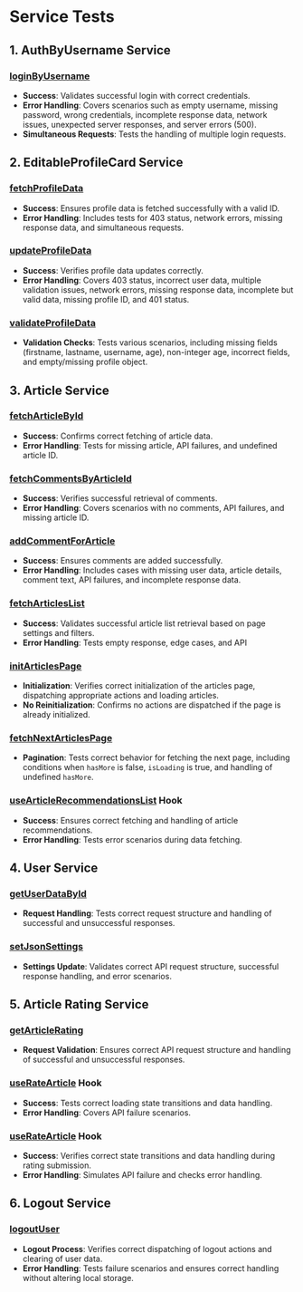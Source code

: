 # Service Tests

## 1. AuthByUsername Service

### [loginByUsername](../../../src/features/AuthByUsername/model/services/loginByUsername/loginByUsername.test.ts)
- **Success**: Validates successful login with correct credentials.
- **Error Handling**: Covers scenarios such as empty username, missing password, wrong credentials, incomplete response data, network issues, unexpected server responses, and server errors (500).
- **Simultaneous Requests**: Tests the handling of multiple login requests.

## 2. EditableProfileCard Service

### [fetchProfileData](../../../src/features/EditableProfileCard/model/services/fetchProfileData/fetchProfileData.test.ts)
- **Success**: Ensures profile data is fetched successfully with a valid ID.
- **Error Handling**: Includes tests for 403 status, network errors, missing response data, and simultaneous requests.

### [updateProfileData](../../../src/features/EditableProfileCard/model/services/updateProfileData/updateProfileData.test.ts)
- **Success**: Verifies profile data updates correctly.
- **Error Handling**: Covers 403 status, incorrect user data, multiple validation issues, network errors, missing response data, incomplete but valid data, missing profile ID, and 401 status.

### [validateProfileData](../../../src/features/EditableProfileCard/model/services/validateProfileData/validateProfileData.test.ts)
- **Validation Checks**: Tests various scenarios, including missing fields (firstname, lastname, username, age), non-integer age, incorrect fields, and empty/missing profile object.

## 3. Article Service

### [fetchArticleById](../../../src/entities/Article/model/services/fetchArticleById/fetchArticleById.test.ts)
- **Success**: Confirms correct fetching of article data.
- **Error Handling**: Tests for missing article, API failures, and undefined article ID.

### [fetchCommentsByArticleId](../../../src/features/ArticleComments/model/services/fetchCommentsByArticleId/fetchCommentsByArticleId.ts)
- **Success**: Verifies successful retrieval of comments.
- **Error Handling**: Covers scenarios with no comments, API failures, and missing article ID.

### [addCommentForArticle](../../../src/features/ArticleComments/model/services/addCommentForArticle/addCommentForArticle.test.ts)
- **Success**: Ensures comments are added successfully.
- **Error Handling**: Includes cases with missing user data, article details, comment text, API failures, and incomplete response data.

### [fetchArticlesList](../../../src/pages/ArticlesPage/model/services/fetchArticlesList/fetchArticlesList.test.ts)
- **Success**: Validates successful article list retrieval based on page settings and filters.
- **Error Handling**: Tests empty response, edge cases, and API

### [initArticlesPage](../../../src/pages/ArticlesPage/model/services/initArticlesPage/initArticlesPage.test.ts)
- **Initialization**: Verifies correct initialization of the articles page, dispatching appropriate actions and loading articles.
- **No Reinitialization**: Confirms no actions are dispatched if the page is already initialized.

### [fetchNextArticlesPage](../../../src/pages/ArticlesPage/model/services/fetchNextArticlesPage/fetchNextArticlesPage.test.ts)
- **Pagination**: Tests correct behavior for fetching the next page, including conditions when `hasMore` is false, `isLoading` is true, and handling of undefined `hasMore`.

###  [useArticleRecommendationsList](../../../src/features/ArticleRecommendationsList/api/articleRecommendationsApi.test.tsx) Hook
- **Success**: Ensures correct fetching and handling of article recommendations.
- **Error Handling**: Tests error scenarios during data fetching.

## 4. User Service

### [getUserDataById](../../../src/entities/User/api/userApi.test.ts)
- **Request Handling**: Tests correct request structure and handling of successful and unsuccessful responses.

### [setJsonSettings](../../../src/entities/User/api/userApi.test.ts)
- **Settings Update**: Validates correct API request structure, successful response handling, and error scenarios.

## 5. Article Rating Service

### [getArticleRating](../../../src/features/articleRating/api/articleRatingApi.test.tsx)
- **Request Validation**: Ensures correct API request structure and handling of successful and unsuccessful responses.

###  [useRateArticle](../../../src/features/articleRating/api/articleRatingApi.test.tsx) Hook
- **Success**: Tests correct loading state transitions and data handling.
- **Error Handling**: Covers API failure scenarios.

###  [useRateArticle](../../../src/features/articleRating/api/articleRatingApi.test.tsx) Hook
- **Success**: Verifies correct state transitions and data handling during rating submission.
- **Error Handling**: Simulates API failure and checks error handling.

## 6. Logout Service

###  [logoutUser](../../../src/entities/User/model/services/logoutUser/logoutUser.ts)
- **Logout Process**: Verifies correct dispatching of logout actions and clearing of user data.
- **Error Handling**: Tests failure scenarios and ensures correct handling without altering local storage.




